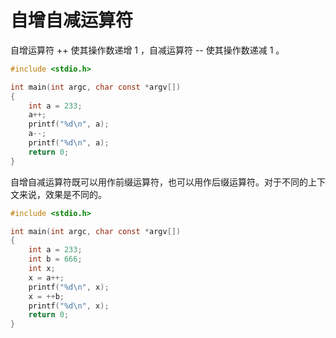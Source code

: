 # 自增自减运算符

自增运算符 ++ 使其操作数递增 1 ，自减运算符 -- 使其操作数递减 1 。

```c
#include <stdio.h>

int main(int argc, char const *argv[])
{
    int a = 233;
    a++;
    printf("%d\n", a);
    a--;
    printf("%d\n", a);
    return 0;
}
```

自增自减运算符既可以用作前缀运算符，也可以用作后缀运算符。对于不同的上下文来说，效果是不同的。

```c
#include <stdio.h>

int main(int argc, char const *argv[])
{
    int a = 233;
    int b = 666;
    int x;
    x = a++;
    printf("%d\n", x);
    x = ++b;
    printf("%d\n", x);
    return 0;
}
```

